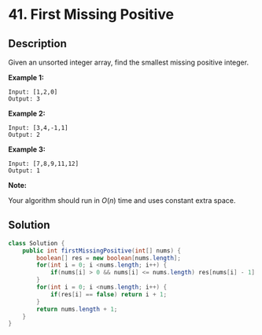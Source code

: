 # 41. First Missing Positive

## Description
Given an unsorted integer array, find the smallest missing positive integer.

**Example 1:**

```
Input: [1,2,0]
Output: 3
```

**Example 2:**

```
Input: [3,4,-1,1]
Output: 2
```

**Example 3:**

```
Input: [7,8,9,11,12]
Output: 1
```

**Note:**

Your algorithm should run in *O*(*n*) time and uses constant extra space.

## Solution

```java
class Solution {
    public int firstMissingPositive(int[] nums) {
        boolean[] res = new boolean[nums.length];
        for(int i = 0; i <nums.length; i++) {
            if(nums[i] > 0 && nums[i] <= nums.length) res[nums[i] - 1] = true;
        }
        for(int i = 0; i <nums.length; i++) {
            if(res[i] == false) return i + 1;
        }
        return nums.length + 1;
    }
}
```
